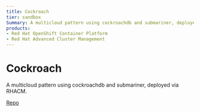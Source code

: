 ```yaml
---
title: Cockroach
tier: sandbox
Summary: A multicloud pattern using cockroachdb and submariner, deployed via RHACM.
products:
- Red Hat OpenShift Container Platform
- Red Hat Advanced Cluster Management
---
```


# Cockroach

A multicloud pattern using cockroachdb and submariner, deployed via RHACM.

[Repo](https://github.com/validatedpatterns/cockroachdb-pattern)
